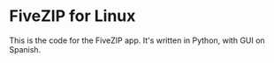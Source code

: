 # FiveZIP for Linux
This is the code for the FiveZIP app. It's written in Python, with GUI on Spanish.
